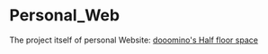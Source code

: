# Personal_Web
The project itself of personal Website:
[dooomino's Half floor space](http://dooomino.info)
